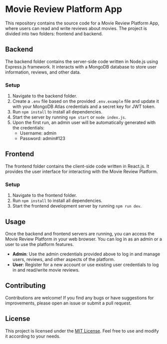 # Movie Review Platform App

This repository contains the source code for a Movie Review Platform App, where users can read and write reviews about movies. The project is divided into two folders: frontend and backend.

## Backend

The backend folder contains the server-side code written in Node.js using Express.js framework. It interacts with a MongoDB database to store user information, reviews, and other data.

### Setup

1. Navigate to the backend folder.
2. Create a `.env` file based on the provided `.env.example` file and update it with your MongoDB Atlas credentials and a secret key for JWT token.
3. Run `npm install` to install all dependencies.
4. Start the server by running `npm start` or `node index.js`.
5. Upon the first run, an admin user will be automatically generated with the credentials:
   - Username: admin
   - Password: admin#123

## Frontend

The frontend folder contains the client-side code written in React.js. It provides the user interface for interacting with the Movie Review Platform.

### Setup

1. Navigate to the frontend folder.
2. Run `npm install` to install all dependencies.
3. Start the frontend development server by running `npm run dev`.

## Usage

Once the backend and frontend servers are running, you can access the Movie Review Platform in your web browser. You can log in as an admin or a user to use the platform features.

- **Admin**: Use the admin credentials provided above to log in and manage users, reviews, and other aspects of the platform.
- **User**: Register for a new account or use existing user credentials to log in and read/write movie reviews.

## Contributing

Contributions are welcome! If you find any bugs or have suggestions for improvements, please open an issue or submit a pull request.

## License

This project is licensed under the [MIT License](LICENSE). Feel free to use and modify it according to your needs.

